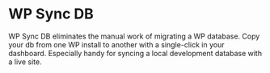 # WP Sync DB

WP Sync DB eliminates the manual work of migrating a WP database. Copy your db
from one WP install to another with a single-click in your dashboard. Especially
handy for syncing a local development database with a live site.
